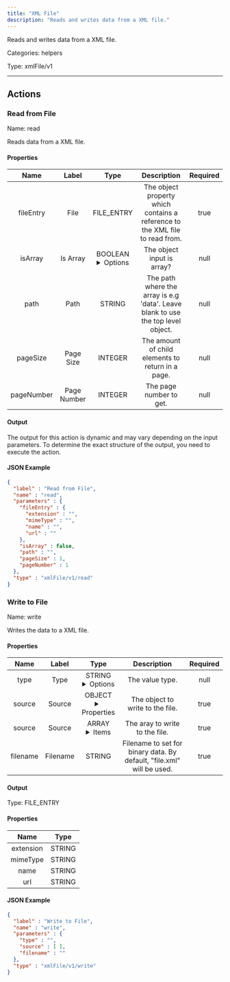 ```yaml
---
title: "XML File"
description: "Reads and writes data from a XML file."
---
```


Reads and writes data from a XML file.


Categories: helpers


Type: xmlFile/v1

<hr />




## Actions


### Read from File
Name: read

Reads data from a XML file.

#### Properties

|      Name       |      Label     |     Type     |     Description     | Required |
|:---------------:|:--------------:|:------------:|:-------------------:|:--------:|
| fileEntry | File | FILE_ENTRY | The object property which contains a reference to the XML file to read from. | true |
| isArray | Is Array | BOOLEAN <details> <summary> Options </summary> true, false </details> | The object input is array? | null |
| path | Path | STRING | The path where the array is e.g 'data'. Leave blank to use the top level object. | null |
| pageSize | Page Size | INTEGER | The amount of child elements to return in a page. | null |
| pageNumber | Page Number | INTEGER | The page number to get. | null |


#### Output

The output for this action is dynamic and may vary depending on the input parameters. To determine the exact structure of the output, you need to execute the action.

#### JSON Example
```json
{
  "label" : "Read from File",
  "name" : "read",
  "parameters" : {
    "fileEntry" : {
      "extension" : "",
      "mimeType" : "",
      "name" : "",
      "url" : ""
    },
    "isArray" : false,
    "path" : "",
    "pageSize" : 1,
    "pageNumber" : 1
  },
  "type" : "xmlFile/v1/read"
}
```


### Write to File
Name: write

Writes the data to a XML file.

#### Properties

|      Name       |      Label     |     Type     |     Description     | Required |
|:---------------:|:--------------:|:------------:|:-------------------:|:--------:|
| type | Type | STRING <details> <summary> Options </summary> OBJECT, ARRAY </details> | The value type. | null |
| source | Source | OBJECT <details> <summary> Properties </summary> {} </details> | The object to write to the file. | true |
| source | Source | ARRAY <details> <summary> Items </summary> [] </details> | The aray to write to the file. | true |
| filename | Filename | STRING | Filename to set for binary data. By default, "file.xml" will be used. | true |


#### Output



Type: FILE_ENTRY


#### Properties

|     Name     |     Type     |
|:------------:|:------------:|
| extension | STRING |
| mimeType | STRING |
| name | STRING |
| url | STRING |




#### JSON Example
```json
{
  "label" : "Write to File",
  "name" : "write",
  "parameters" : {
    "type" : "",
    "source" : [ ],
    "filename" : ""
  },
  "type" : "xmlFile/v1/write"
}
```




